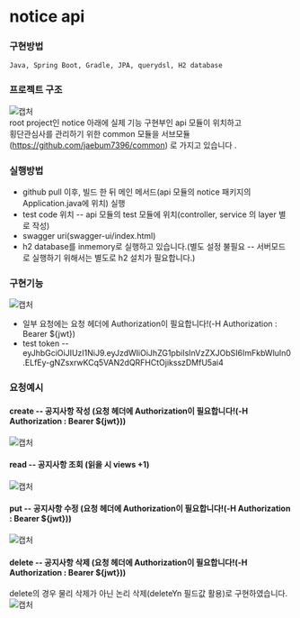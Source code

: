 # notice api

### 구현방법
```
Java, Spring Boot, Gradle, JPA, querydsl, H2 database
```

### 프로젝트 구조
![캡처](https://github.com/jaebum7396/notice/assets/38182229/8e46344b-cc32-409d-8b72-34eb6040e9a2)  
root project인 notice 아래에 실제 기능 구현부인 api 모듈이 위치하고  
횡단관심사를 관리하기 위한 common 모듈을 서브모듈 (https://github.com/jaebum7396/common) 로 가지고 있습니다 .

### 실행방법
* github pull 이후, 빌드 한 뒤 메인 메서드(api 모듈의 notice 패키지의 Application.java에 위치) 실행
* test code 위치 -- api 모듈의 test 모듈에 위치(controller, service 의 layer 별로 작성)
* swagger uri(swagger-ui/index.html)
* h2 database를 inmemory로 실행하고 있습니다.(별도 설정 불필요 -- 서버모드로 실행하기 위해서는 별도로 h2 설치가 필요합니다.)

### 구현기능
![캡처](https://github.com/jaebum7396/notice/assets/38182229/70d21cd8-fd11-4ce3-8367-e73457dee56a)
* 일부 요청에는 요청 헤더에 Authorization이 필요합니다!(-H Authorization : Bearer ${jwt})
* test token -- eyJhbGciOiJIUzI1NiJ9.eyJzdWIiOiJhZG1pbiIsInVzZXJObSI6ImFkbWluIn0.ELfEy-gNZsxrwKCq5VAN2dQRFHCtOjiksszDMfU5ai4
  
### 요청예시

#### create -- 공지사항 작성 (요청 헤더에 Authorization이 필요합니다!(-H Authorization : Bearer ${jwt}))
![캡처](https://github.com/jaebum7396/notice/assets/38182229/aec6d7cc-f0d5-4a82-828b-80776da03f11)

#### read -- 공지사항 조회 (읽을 시 views +1)
![캡처](https://github.com/jaebum7396/notice/assets/38182229/c8213e4f-0fb8-41e9-9b87-4f9cd4dbfeb6)

#### put -- 공지사항 수정 (요청 헤더에 Authorization이 필요합니다!(-H Authorization : Bearer ${jwt}))
![캡처](https://github.com/jaebum7396/notice/assets/38182229/42149ea2-8905-45b5-8819-998962412f21)

#### delete -- 공지사항 삭제 (요청 헤더에 Authorization이 필요합니다!(-H Authorization : Bearer ${jwt}))
delete의 경우 물리 삭제가 아닌 논리 삭제(deleteYn 필드값 활용)로 구현하였습니다.
![캡처](https://github.com/jaebum7396/notice/assets/38182229/62c7451b-03eb-42c6-8ee8-5bdfbc9e7f0d)



